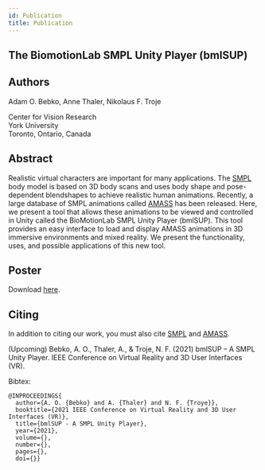```yaml
---
id: Publication
title: Publication
---
```




## The BiomotionLab SMPL Unity Player (bmlSUP)

## Authors

Adam O. Bebko, Anne Thaler,
Nikolaus F. Troje 

Center for Vision Research  
York University  
Toronto, Ontario, Canada


## Abstract
Realistic virtual characters are important for many applications. The [SMPL](https://smpl.is.tue.mpg.de) body model is based on 3D body scans and uses body shape and pose-dependent blendshapes to achieve realistic human animations. Recently, a large database of SMPL animations called [AMASS](https://amass.is.tue.mpg.de) has been released. Here, we present a tool that allows these animations to be viewed and controlled in Unity called the BioMotionLab SMPL Unity Player (bmlSUP). This tool provides an easy interface to load and display AMASS animations in 3D immersive environments and mixed reality. We present the functionality, uses, and possible applications of this new tool.


## Poster

Download [here](./assets/main/bmlSUP_IEEEVR2021_poster.pptx).

## Citing

In addition to citing our work, you must also cite [SMPL](https://smpl.is.tue.mpg.de) and [AMASS](https://amass.is.tue.mpg.de).

(Upcoming) Bebko, A. O., Thaler, A., & Troje, N. F. (2021) bmlSUP – A SMPL Unity Player. IEEE Conference on Virtual Reality and 3D User Interfaces (VR).

Bibtex:
```
@INPROCEEDINGS{
  author={A. O. {Bebko} and A. {Thaler} and N. F. {Troye}},
  booktitle={2021 IEEE Conference on Virtual Reality and 3D User Interfaces (VR)}, 
  title={bmlSUP - A SMPL Unity Player}, 
  year={2021},
  volume={},
  number={},
  pages={},
  doi={}}
```
